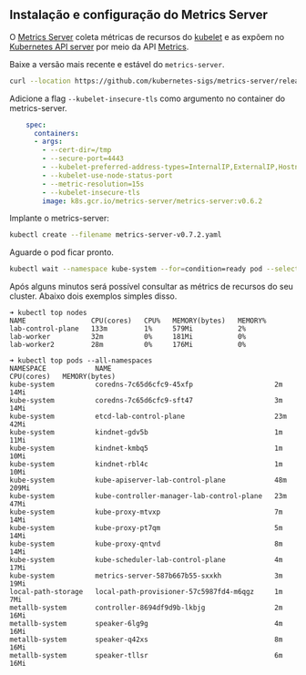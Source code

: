 ## Instalação e configuração do Metrics Server

O [Metrics Server](https://github.com/kubernetes-sigs/metrics-server) coleta métricas de recursos do [kubelet](https://kubernetes.io/docs/reference/command-line-tools-reference/kubelet/) e as expõem  no [Kubernetes API server](https://kubernetes.io/docs/reference/command-line-tools-reference/kube-apiserver/) por meio da API [Metrics](https://github.com/kubernetes/metrics).

Baixe a versão mais recente e estável do `metrics-server`.

```bash
curl --location https://github.com/kubernetes-sigs/metrics-server/releases/download/v0.7.2/components.yaml --output metrics-server-v0.7.2.yaml
```

Adicione a flag `--kubelet-insecure-tls` como argumento no container do metrics-server.

```yaml
    spec:
      containers:
      - args:
        - --cert-dir=/tmp
        - --secure-port=4443
        - --kubelet-preferred-address-types=InternalIP,ExternalIP,Hostname
        - --kubelet-use-node-status-port
        - --metric-resolution=15s
        - --kubelet-insecure-tls
        image: k8s.gcr.io/metrics-server/metrics-server:v0.6.2
```

Implante o metrics-server:

```bash
kubectl create --filename metrics-server-v0.7.2.yaml
```

Aguarde o pod ficar pronto.

```bash
kubectl wait --namespace kube-system --for=condition=ready pod --selector=k8s-app=metrics-server --timeout=90s
```

Após alguns minutos será possível consultar as métrics de recursos do seu cluster. Abaixo dois exemplos simples disso.

```
➜ kubectl top nodes
NAME                CPU(cores)   CPU%   MEMORY(bytes)   MEMORY%   
lab-control-plane   133m         1%     579Mi           2%        
lab-worker          32m          0%     181Mi           0%        
lab-worker2         28m          0%     176Mi           0%
```

```
➜ kubectl top pods --all-namespaces
NAMESPACE            NAME                                        CPU(cores)   MEMORY(bytes)   
kube-system          coredns-7c65d6cfc9-45xfp                    2m           14Mi            
kube-system          coredns-7c65d6cfc9-sft47                    3m           14Mi            
kube-system          etcd-lab-control-plane                      23m          42Mi            
kube-system          kindnet-gdv5b                               1m           11Mi            
kube-system          kindnet-kmbq5                               1m           10Mi            
kube-system          kindnet-rbl4c                               1m           10Mi            
kube-system          kube-apiserver-lab-control-plane            48m          209Mi           
kube-system          kube-controller-manager-lab-control-plane   23m          47Mi            
kube-system          kube-proxy-mtvxp                            7m           14Mi            
kube-system          kube-proxy-pt7qm                            5m           14Mi            
kube-system          kube-proxy-qntvd                            8m           14Mi            
kube-system          kube-scheduler-lab-control-plane            4m           17Mi            
kube-system          metrics-server-587b667b55-sxxkh             3m           19Mi            
local-path-storage   local-path-provisioner-57c5987fd4-m6qgz     1m           7Mi             
metallb-system       controller-8694df9d9b-lkbjg                 2m           16Mi            
metallb-system       speaker-6lg9g                               4m           16Mi            
metallb-system       speaker-q42xs                               8m           16Mi            
metallb-system       speaker-tllsr                               6m           16Mi
```
